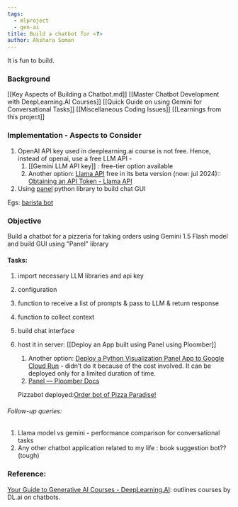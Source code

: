 ```yaml
---
tags:
  - mlproject
  - gen-ai
title: Build a chatbot for <?>
author: Akshara Soman
---
```


It is fun to build.

### Background
[[Key Aspects of Building a Chatbot.md]]
[[Master Chatbot Development with DeepLearning.AI Courses]]
[[Quick Guide on using Gemini for Conversational Tasks]]
[[Miscellaneous Coding Issues]]
[[Learnings from this project]]

### Implementation - Aspects to Consider
1. OpenAI API key used in deeplearning.ai course is not free. Hence, instead of openai, use a free LLM API - 
	1. [[Gemini LLM API key]] : free-tier option available
	2. Another option: [Llama API](https://docs.llama-api.com/quickstart) free in its beta version (now: jul 2024)::  [Obtaining an API Token - Llama API](https://docs.llama-api.com/api-token) 
3. Using [panel](https://panel.holoviz.org/index.html) python library to build chat GUI 


Egs: [barista bot](https://aistudio.google.com/app/prompts/barista-bot)

### Objective
Build a chatbot for a pizzeria for taking orders using Gemini 1.5 Flash model and build GUI using "Panel" library
#### Tasks:
1. import necessary LLM libraries and api key
2. configuration
3. function to receive a list of prompts & pass to LLM & return response
4. function to collect context 
5. build chat interface 
6. host it in server: [[Deploy an App built using Panel using Ploomber]]
	1. Another option: [Deploy a Python Visualization Panel App to Google Cloud Run](https://towardsdatascience.com/deploy-a-python-visualization-panel-app-to-google-cloud-ii-416e487b44eb) - didn’t  do it because of the cost involved. It can be deployed only for a limited duration of time.
	2. [Panel — Ploomber Docs](https://docs.cloud.ploomber.io/en/latest/apps/panel.html)

	
	Pizzabot deployed:[Order bot of Pizza Paradise!](https://broken-wildflower-4698.ploomberapp.io/app)

###### Follow-up queries:
1. Llama model vs gemini - performance comparison for conversational tasks
2. Any other chatbot application related to my life : book suggestion bot?? (tough)


### Reference: 
[Your Guide to Generative AI Courses - DeepLearning.AI](https://www.deeplearning.ai/resources/generative-ai-courses-guide/): outlines courses by DL.ai on chatbots.


